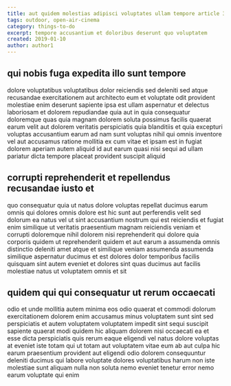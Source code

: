 ```yaml
---
title: aut quidem molestias adipisci voluptates ullam tempore article 351
tags: outdoor, open-air-cinema
category: things-to-do
excerpt: tempore accusantium et doloribus deserunt quo voluptatem
created: 2019-01-10
author: author1
---
```


## qui nobis fuga expedita illo sunt tempore

dolore voluptatibus voluptatibus dolor reiciendis sed deleniti sed atque recusandae exercitationem aut architecto eum et voluptate odit provident molestiae enim deserunt sapiente ipsa est ullam aspernatur et delectus laboriosam et dolorem repudiandae quia aut in quia consequatur doloremque quas quia magnam dolorem soluta possimus facilis quaerat earum velit aut dolorem veritatis perspiciatis quia blanditiis et quia excepturi voluptas accusantium earum ad nam sunt voluptas nihil qui omnis inventore vel aut accusamus ratione mollitia ex cum vitae et ipsam est in fugiat dolorem aperiam autem aliquid id aut earum quasi nisi sequi ad ullam pariatur dicta tempore placeat provident suscipit aliquid

## corrupti reprehenderit et repellendus recusandae iusto et

quo consequatur quia ut natus dolore voluptas repellat ducimus earum omnis qui dolores omnis dolore est hic sunt aut perferendis velit sed dolorum ea natus vel ut sint accusantium nostrum qui est reiciendis et fugiat enim similique ut veritatis praesentium magnam reiciendis veniam et corrupti doloremque nihil dolorem nisi reprehenderit qui dolore quia corporis quidem ut reprehenderit quidem et aut earum a assumenda omnis distinctio deleniti amet atque et similique veniam assumenda assumenda similique aspernatur ducimus et est dolores dolor temporibus facilis quisquam sint autem eveniet et dolores sint quas ducimus aut facilis molestiae natus ut voluptatem omnis et sit

## quidem qui qui consequatur ut rerum occaecati

odio et unde mollitia autem minima eos odio quaerat et commodi dolorum exercitationem dolorem enim accusamus minus voluptatem sunt sint sed perspiciatis et autem voluptatem voluptatem impedit sint sequi suscipit sapiente quaerat modi quidem hic aliquam dolorem nisi occaecati ea et esse dicta perspiciatis quis rerum eaque eligendi vel natus dolore voluptas at eveniet iste totam qui ut totam aut voluptatem vitae eum ab aut culpa hic earum praesentium provident aut eligendi odio dolorem consequuntur deleniti ducimus qui labore voluptate dolores voluptatibus harum non iste molestiae sunt aliquam nulla non soluta nemo eveniet tenetur error nemo earum voluptate qui enim
